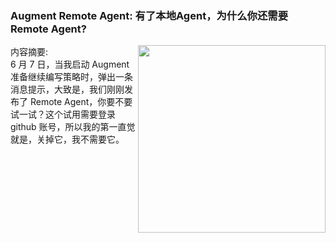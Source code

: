 
<div class="as-grid m-t-md">
<div class="card-columns">
    
<div>
<h3>Augment Remote Agent: 有了本地Agent，为什么你还需要Remote Agent?</h3>
<img src="https://images.jieyu.ai/images/2025/05/remote-poster.png" style="width: 300px" align="right"/>
<p><span>内容摘要:<br></span>6 月 7 日，当我启动 Augment 准备继续编写策略时，弹出一条消息提示，大致是，我们刚刚发布了 Remote Agent，你要不要试一试？这个试用需要登录 github 账号，所以我的第一直觉就是，关掉它，我不需要它。<br><br><div style='widt...</p>

<p><span style="margin-right:20px">发表于 2025-06-10 人气 934 </span><span><a href="/blog/posts/tools/AI-tools/remote-agent/">点击阅读</a></span></p>

</div><!--end-article-->


<div>
<h3>RSRS 择时指标</h3>
<img src="https://images.jieyu.ai/images/2025/05/20250514202750.png" style="width: 300px" align="right"/>
<p><span>内容摘要:<br></span>RSRS 因子在 2005 年 3 月到 2017 年 3 月的上证 50 指数上，12 年总收益 **1432.36%**，年化 **24.84%**，夏普 1.42。同期指数收益仅为 290.13%。该指标的大致思想是，将每日最高价与最低价分别视为阻力位与支撑位，把给定...</p>

<p><span style="margin-right:20px">发表于 2025-06-09 人气 292 </span><span><a href="/blog/posts/papers/rsrs择时指标/">点击阅读</a></span></p>

</div><!--end-article-->


<div>
<h3>蒙特卡洛：看似很高端的技术，其实很暴力很初级</h3>
<img src="https://images.jieyu.ai/images/hot/course/factor-ml/fa-platinum.png" style="width: 300px" align="right"/>
<p><span>内容摘要:<br></span>我们常常想知道投资组合在未来的某一天，最大损失会是多少，估算方法之一就是蒙特卡洛。尽管它在计算性能上不占优势，却最让人心里踏实 -- 毕竟，**它是一种把几乎所有的路径都走了一遍，再回来告诉你一路上的风险与风景的方法**。她看起来很高端，实际上只是很暴力。今天就带你认识她。</p>

<p><span style="margin-right:20px">发表于 2025-06-05 人气 198 </span><span><a href="/blog/posts/algo/monte-carlo/">点击阅读</a></span></p>

</div><!--end-article-->


<div>
<h3>21天驯化AI打工仔 - 日线数据的定时获取（2）</h3>
<img src="https://images.jieyu.ai/images/2025/05/20250514202750.png" style="width: 300px" align="right"/>
<p><span>内容摘要:<br></span>> 数据如同血液，字段则是血型标记。本章带你深入A股数据的"涨跌停"与"ST"世界，让007助手为你揭秘如何用Tushare API完美修复那些缺失的关键字段，让量化策略在真实市场环境中游刃有余！<br><br> 前言<br>根据上一章节，我们基本实现了日线定时获取的基本架...</p>

<p><span style="margin-right:20px">发表于 2025-06-03 人气 407 </span><span><a href="/blog/posts/tools/21天驯化AI打工仔/7_日线数据的定时获取系统（字段修复）/">点击阅读</a></span></p>

</div><!--end-article-->


<div>
<h3>21天驯化AI打工仔 - 日线数据的定时获取</h3>
<img src="https://images.jieyu.ai/images/2025/05/20250514202750.png" style="width: 300px" align="right"/>
<p><span>内容摘要:<br></span>"时间就是金钱，效率就是生命"，这句话在量化交易领域体现得淋漓尽致。今天是我和007合作的第六天，我决定要解决一个困扰我已久的问题：如何实现日线数据的自动定时获取？<br><br>"007，我需要一个可靠的系统，能够在每个交易日收盘后自动从Tushare获取当天的日线数据，...</p>

<p><span style="margin-right:20px">发表于 2025-06-01 人气 780 </span><span><a href="/blog/posts/tools/21天驯化AI打工仔/6_日线数据的定时获取系统（基本架构实现）/">点击阅读</a></span></p>

</div><!--end-article-->


<div>
<h3>21天驯化AI打工仔 - SQEP与symbol编码性能测试</h3>
<img src="https://images.jieyu.ai/images/2025/05/20250514202750.png" style="width: 300px" align="right"/>
<p><span>内容摘要:<br></span>"007，我们需要讨论一个重要的性能优化问题，"我一边敲击键盘一边对我的 AI 助手说道。"什么问题？我已经准备好了，"007 回应道，它的语音合成器发出了一种几乎可以称为热情的声音。"在量化交易系统中，数据查询性能至关重要。我们需要测试一下股票代码编码方式对查询速度的影响。"</p>

<p><span style="margin-right:20px">发表于 2025-05-18 人气 847 </span><span><a href="/blog/posts/tools/21天驯化AI打工仔/5_通用的数据交换格式SQEP与symbol编码的性能测试/">点击阅读</a></span></p>

</div><!--end-article-->


<div>
<h3>21天驯化AI打工仔 - SQEP 的性能再优化</h3>
<img src="https://images.jieyu.ai/images/2025/05/20250514202750.png" style="width: 300px" align="right"/>
<p><span>内容摘要:<br></span>在量化交易的世界里，数据就像是血液，而数据传输系统则是血管。一个高效的数据传输系统可以让整个量化交易平台如虎添翼，而低效的数据传输则会成为整个系统的瓶颈。当我正为 SQEP（Standard Quotes Exchange Protocol）的性能优化绞尽脑汁时，我的 AI...</p>

<p><span style="margin-right:20px">发表于 2025-05-18 人气 992 </span><span><a href="/blog/posts/tools/21天驯化AI打工仔/5_SQEP再优化/">点击阅读</a></span></p>

</div><!--end-article-->


<div>
<h3>Augment随手记</h3>
<img src="https://images.jieyu.ai/images/hot/gallery/banner/IMG_20250510_112543.jpg" style="width: 300px" align="right"/>
<p><span>内容摘要:<br></span>Duckdb是一个年轻而迷人的数据库。它的备份可以简单到通过拷贝文件来完成 -- 但前提是，没有其它进程独占她。如果你的服务使用了duckdb，而且还在不停地读写她，你该怎么给她一个备份呢？<br><br>我们把这个问题抛给了Augment.<br><br><br>To A...</p>

<p><span style="margin-right:20px">发表于 2025-05-17 人气 363 </span><span><a href="/blog/posts/tools/augment-daily-dose/">点击阅读</a></span></p>

</div><!--end-article-->


<div>
<h3>致命的 ID -- DuckDB 中的 Returning 子句之谜</h3>
<img src="https://images.jieyu.ai/images/2025/05/20250514210946.png" style="width: 300px" align="right"/>
<p><span>内容摘要:<br></span>Duckdb是一个年轻但非常有潜力的数据库。但它也有桀骜不驯的一面：在一个普通的update语句执行时，出现了罕见的违反外键约束的问题。最终，依靠Augment这个强大的AI工具，我们找到了根本原因，并且通过坚实的实验验证了结论。<br><br>『华生，你是否曾思考过，在数...</p>

<p><span style="margin-right:20px">发表于 2025-05-14 人气 861 </span><span><a href="/blog/posts/tools/致命的ID - DuckDB中的Returning子句之谜/">点击阅读</a></span></p>

</div><!--end-article-->


<div>
<h3>21天驯化AI打工仔 - 如何存储10亿个Symbol?</h3>
<img src="https://images.jieyu.ai/images/2025/05/20250514202750.png" style="width: 300px" align="right"/>
<p><span>内容摘要:<br></span>现在，我们需要设计一种通用的数据交换格式（Standard Quotes Exchange Protocol, SQEP）。这种格式的工作原理是：由数据生产者（因为只有生产者才了解原始数据的具体格式）将数据转换为这种标准格式，然后再将其推送到Redis中供消费者使用。</p>

<p><span style="margin-right:20px">发表于 2025-05-14 人气 537 </span><span><a href="/blog/posts/tools/21天驯化AI打工仔/4_Symbol编码的性能测试/">点击阅读</a></span></p>

</div><!--end-article-->


<div>
<h3>21天驯化AI打工仔 - 数据库的优化</h3>
<img src="https://images.jieyu.ai/images/2025/05/20250514202750.png" style="width: 300px" align="right"/>
<p><span>内容摘要:<br></span>五一小长假之前，我在搭档 007 的帮助下已经成功实现了从 Tushare 获取 OHLC 数据，并通过 Redis 消息队列将数据存储到 ClickHouse 数据库。为了进一步完善量化交易系统的数据支持，今天我们将聚焦于数据库的优化设计，主要涉及获取日线复权因子、获取分...</p>

<p><span style="margin-right:20px">发表于 2025-05-13 人气 134 </span><span><a href="/blog/posts/tools/21天驯化AI打工仔/3_数据库的优化设计/">点击阅读</a></span></p>

</div><!--end-article-->


<div>
<h3>21天驯化AI打工仔 - 开发量化交易系统</h3>
<img src="https://images.jieyu.ai/images/2025/05/20250514202750.png" style="width: 300px" align="right"/>
<p><span>内容摘要:<br></span>今天是第二天，我计划实现如下任务：<br>1. 安装 ClickHouse 和 DBeaver<br>2. 创建 ClickHouse 数据表<br>3. 修改 Redis 消息队列代码以支持 ClickHouse 存储我唤醒了 007，它今天是要陪我一起战斗代码的。</p>

<p><span style="margin-right:20px">发表于 2025-05-11 人气 771 </span><span><a href="/blog/posts/tools/21天驯化AI打工仔/2_ClickHouse数据库/">点击阅读</a></span></p>

</div><!--end-article-->

</div>
</div>


